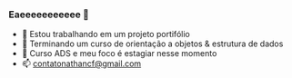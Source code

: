 ### Eaeeeeeeeeeee 👋



- 🔭 Estou trabalhando em um projeto portifólio
- 🌱 Terminando um curso de orientação a objetos & estrutura de dados
- 💬 Curso ADS e meu foco é estagiar nesse momento
- 📫 contatonathancf@gmail.com

